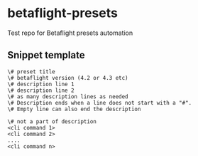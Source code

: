 # betaflight-presets
Test repo for Betaflight presets automation

## Snippet template

```
\# preset title
\# betaflight version (4.2 or 4.3 etc)
\# description line 1
\# description line 2
\# as many description lines as needed
\# Description ends when a line does not start with a "#".
\# Empty line can also end the description

\# not a part of description
<cli command 1>
<cli command 2>
....
<cli command n>
```
